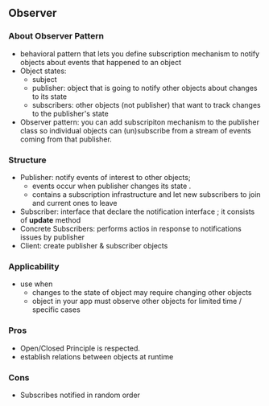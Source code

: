 ## Observer
### About Observer Pattern
* behavioral pattern that lets you define subscription mechanism to notify objects about events that happened to an object
* Object states:
  - subject
  - publisher: object that is going to notify other objects about changes to its state
  - subscribers: other objects (not publisher) that want to track changes to the publisher's state
* Observer pattern: you can add subscripiton mechanism to the publisher class so individual objects can (un)subscribe from a stream of events coming from that publisher.

### Structure
* Publisher: notify events of interest to other objects; 
  - events occur when publisher changes its state .
  - contains a subscription infrastructure and let new subscribers to join and current ones to leave 
* Subscriber: interface that declare the notification interface ; it consists of **update** method
* Concrete Subscribers: performs actios in response to notifications issues by publisher
* Client: create publisher & subscriber objects

### Applicability
* use when 
  - changes to the state of object may require changing other objects
  - object in your app must observe other objects for limited time / specific cases
### Pros 
* Open/Closed Principle is respected.
* establish relations between objects at runtime

### Cons
* Subscribes notified in random order